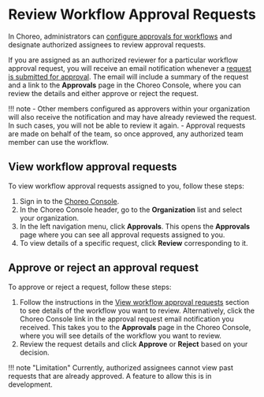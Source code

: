 # Review Workflow Approval Requests

In Choreo, administrators can [configure approvals for workflows](./configure-approvals-for-choreo-workflows.md) and designate authorized assignees to review approval requests.

If you are assigned as an authorized reviewer for a particular workflow approval request, you will receive an email notification whenever a [request is submitted for approval](../develop-components/request-for-workflow-approval.md). The email will include a summary of the request and a link to the **Approvals** page in the Choreo Console, where you can review the details and either approve or reject the request.

!!! note 
     - Other members configured as approvers within your organization will also receive the notification and may have already reviewed the request. In such cases, you will not be able to review it again.
     - Approval requests are made on behalf of the team, so once approved, any authorized team member can use the workflow.

## View workflow approval requests

To view workflow approval requests assigned to you, follow these steps:

1. Sign in to the [Choreo Console](https://console.choreo.dev/).
2. In the Choreo Console header, go to the **Organization** list and select your organization. 
3. In the left navigation menu, click **Approvals**. This opens the **Approvals** page where you can see all approval requests assigned to you.
4. To view details of a specific request, click **Review** corresponding to it.  

## Approve or reject an approval request

To approve or reject a request, follow these steps:

1. Follow the instructions in the [View workflow approval requests](#view-workflow-approval-requests) section to see details of the workflow you want to review. 
   Alternatively, click the Choreo Console link in the approval request email notification you received. This takes you to the **Approvals** page in the Choreo Console, where you will see details of the workflow you want to review. 
2. Review the request details and click **Approve** or **Reject** based on your decision.

!!! note "Limitation"
     Currently, authorized assignees cannot view past requests that are already approved. A feature to allow this is in development.
